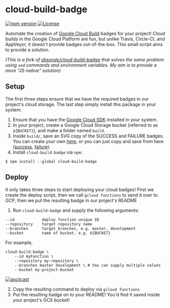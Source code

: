 # cloud-build-badge 

[![npm version](https://badge.fury.io/js/cloud-build-badge.svg)](https://badge.fury.io/js/cloud-build-badge)
[![License](https://img.shields.io/badge/License-Apache%202.0-blue.svg)](https://opensource.org/licenses/Apache-2.0)

Automate the creation of [Google Cloud
Build](https://cloud.google.com/cloud-build/) badges for your project! Cloud
builds in the Google Cloud Platform are fun, but unlike Travis, Circle-CI, and
AppVeyor, it doesn't provide badges out-of-the-box. This small script aims to
provide a solution.

*(This is a fork of
[sbsends/cloud-build-badge](https://github.com/sbsends/cloud-build-badge) that
solves the same problem using `sed` commands and environment variables.  My aim
is to provide a more "JS-native" solution)*

## Setup

The first three steps ensure that we have the required badges in our project's
cloud storage. The last step simply install this package in your system.

1. Ensure that you have the [Google Cloud SDK](https://cloud.google.com/sdk/)
   installed in your system.
2. In your project, create a Google Cloud Storage bucket (referred to as
   `${BUCKET}`), and make a folder named `build`.
3. Inside `build/`, save an SVG copy of the SUCCESS and FAILURE badges. You can
   create your own [here](https://shields.io/#/), or you can just copy and save
   from here
   ([success](https://storage.googleapis.com/tm-github-builds/build/success.svg),
   [failure](https://storage.googleapis.com/tm-github-builds/build/failure.svg)).
4. Install `cloud-build-badge` via `npm`:

```shell
$ npm install --global cloud-build-badge
```

## Deploy

It only takes three steps to start deploying your cloud badges! First we create
the deploy script, then we call `gcloud functions` to send it over to GCP, then
we put the resulting badge in our project's README

1. Run `cloud-build-badge` and supply the following arguments:

```
--id            deploy function unique ID
--repository    target repository name
--branches      target branches, e.g. master, development
--bucket        name of bucket, e.g. ${BUCKET}
```

For example, 

```shell
cloud-build-badge \
    --id myFunction \
    --repository my-repository \
    --branches master development \ # You can supply multiple values
    --bucket my-project-bucket
```

[![asciicast](https://asciinema.org/a/IGo1BsfeYPSWMp9ufIhYu8a1Z.svg)](https://asciinema.org/a/IGo1BsfeYPSWMp9ufIhYu8a1Z)

2. Copy the resulting command to deploy via  `gcloud functions`
3. Put the resulting badge on to your README! You'd find it saved
   inside your project's GCS bucket!
